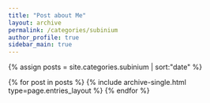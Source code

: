 ```yaml
---
title: "Post about Me"
layout: archive
permalink: /categories/subinium
author_profile: true
sidebar_main: true
---
```


{% assign posts = site.categories.subinium | sort:"date" %}

{% for post in posts %}
  {% include archive-single.html type=page.entries_layout %}
{% endfor %}
